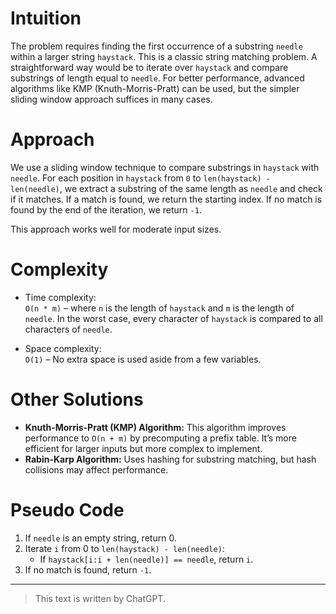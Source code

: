# Intuition

The problem requires finding the first occurrence of a substring `needle` within a larger string `haystack`. This is a classic string matching problem. A straightforward way would be to iterate over `haystack` and compare substrings of length equal to `needle`. For better performance, advanced algorithms like KMP (Knuth-Morris-Pratt) can be used, but the simpler sliding window approach suffices in many cases.

# Approach

We use a sliding window technique to compare substrings in `haystack` with `needle`. For each position in `haystack` from `0` to `len(haystack) - len(needle)`, we extract a substring of the same length as `needle` and check if it matches. If a match is found, we return the starting index. If no match is found by the end of the iteration, we return `-1`.

This approach works well for moderate input sizes.

# Complexity

- Time complexity:  
  `O(n * m)` – where `n` is the length of `haystack` and `m` is the length of `needle`. In the worst case, every character of `haystack` is compared to all characters of `needle`.

- Space complexity:  
  `O(1)` – No extra space is used aside from a few variables.

# Other Solutions

- **Knuth-Morris-Pratt (KMP) Algorithm:** This algorithm improves performance to `O(n + m)` by precomputing a prefix table. It’s more efficient for larger inputs but more complex to implement.
- **Rabin-Karp Algorithm:** Uses hashing for substring matching, but hash collisions may affect performance.

# Pseudo Code

1. If `needle` is an empty string, return 0.
2. Iterate `i` from 0 to `len(haystack) - len(needle)`:
   - If `haystack[i:i + len(needle)] == needle`, return `i`.
3. If no match is found, return `-1`.

---

> This text is written by ChatGPT.
